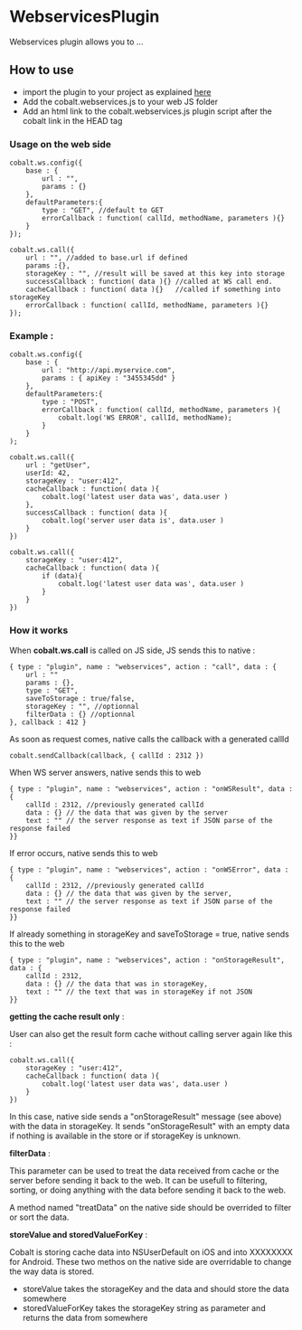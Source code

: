 WebservicesPlugin
===============

Webservices plugin allows you to ...


How to use
----------

* import the plugin to your project as explained [here](https://github.com/cobaltians/cobalt/wiki/Using-plugins)
* Add the cobalt.webservices.js to your web JS folder
* Add an html link to the cobalt.webservices.js plugin script after the cobalt link in the HEAD tag



### Usage on the web side

	cobalt.ws.config({
		base : {
			url : "", 
			params : {}
		},
		defaultParameters:{
			type : "GET", //default to GET
			errorCallback : function( callId, methodName, parameters ){}
		}
	});
	
	cobalt.ws.call({
		url : "", //added to base.url if defined
		params :{},
		storageKey : "", //result will be saved at this key into storage
		successCallback : function( data ){} //called at WS call end. 
		cacheCallback : function( data ){}   //called if something into storageKey
		errorCallback : function( callId, methodName, parameters ){}
	});


### Example :

	cobalt.ws.config({
		base : {
			url : "http://api.myservice.com",
			params : { apiKey : "3455345dd" }
		},
		defaultParameters:{
			type : "POST",
			errorCallback : function( callId, methodName, parameters ){
				cobalt.log('WS ERROR', callId, methodName);
			}
		}
	);

	cobalt.ws.call({
		url : "getUser",
		userId: 42,
		storageKey : "user:412",
		cacheCallback : function( data ){
			cobalt.log('latest user data was', data.user )	
		},
		successCallback : function( data ){
			cobalt.log('server user data is', data.user )
		}
	})
	
	cobalt.ws.call({
		storageKey : "user:412",
		cacheCallback : function( data ){
			if (data){
				cobalt.log('latest user data was', data.user )	
			}
		}
	})

	
### How it works

When **cobalt.ws.call** is called on JS side, JS sends this to native :
	
	{ type : "plugin", name : "webservices", action : "call", data : {
		url : ""
		params : {},
		type : "GET",
		saveToStorage : true/false,
		storageKey : "", //optionnal
		filterData : {} //optionnal
	}, callback : 412 }
	
As soon as request comes, native calls the callback with a generated callId
	
	cobalt.sendCallback(callback, { callId : 2312 })
	
When WS server answers, native sends this to web
	
	{ type : "plugin", name : "webservices", action : "onWSResult", data : {
		callId : 2312, //previously generated callId
		data : {} // the data that was given by the server
		text : "" // the server response as text if JSON parse of the response failed
	}}
	
	
If error occurs, native sends this to web
	
	{ type : "plugin", name : "webservices", action : "onWSError", data : {
		callId : 2312, //previously generated callId
		data : {} // the data that was given by the server,
		text : "" // the server response as text if JSON parse of the response failed
	}}

If already something in storageKey and saveToStorage = true, native sends this to the web
	
	{ type : "plugin", name : "webservices", action : "onStorageResult", data : {
		callId : 2312,
		data : {} // the data that was in storageKey,
		text : "" // the text that was in storageKey if not JSON
	}}


**getting the cache result only** :

User can also get the result form cache without calling server again like this :

	cobalt.ws.call({
		storageKey : "user:412",
		cacheCallback : function( data ){
			cobalt.log('latest user data was', data.user )	
		}
	})

In this case, native side sends a "onStorageResult" message (see above) with the data in storageKey. It sends "onStorageResult" with an empty data if nothing is available in the store or if storageKey is unknown.

**filterData** :

This parameter can be used to treat the data received from cache or the server before sending it back to the web.
It can be usefull to filtering, sorting, or doing anything with the data before sending it back to the web.

A method named "treatData" on the native side should be overrided to filter or sort the data.


**storeValue and storedValueForKey** :

Cobalt is storing cache data into NSUserDefault on iOS and into XXXXXXXX for Android. 
These two methos on the native side are overridable to change the way data is stored.

* storeValue takes the storageKey and the data and should store the data somewhere
* storedValueForKey takes the storageKey string as parameter and returns the data from somewhere





